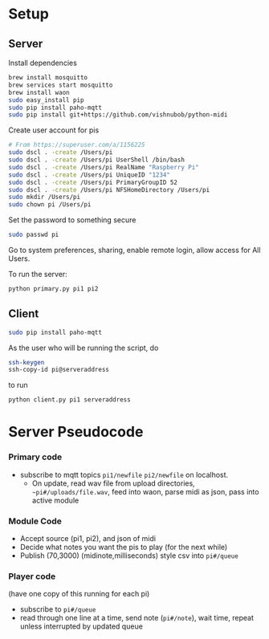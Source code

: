 
# Setup

## Server


Install dependencies

```sh
brew install mosquitto
brew services start mosquitto
brew install waon
sudo easy_install pip
sudo pip install paho-mqtt
sudo pip install git+https://github.com/vishnubob/python-midi
```

Create user account for pis

```sh
# From https://superuser.com/a/1156225
sudo dscl . -create /Users/pi
sudo dscl . -create /Users/pi UserShell /bin/bash
sudo dscl . -create /Users/pi RealName "Raspberry Pi"
sudo dscl . -create /Users/pi UniqueID "1234"
sudo dscl . -create /Users/pi PrimaryGroupID 52
sudo dscl . -create /Users/pi NFSHomeDirectory /Users/pi
sudo mkdir /Users/pi
sudo chown pi /Users/pi
```

Set the password to something secure

```sh
sudo passwd pi
```

Go to system preferences, sharing, enable remote login, allow access for All Users.

To run the server:

```sh
python primary.py pi1 pi2
```

## Client

```sh
sudo pip install paho-mqtt
```

As the user who will be running the script, do

```sh
ssh-keygen
ssh-copy-id pi@serveraddress
```

to run

```sh
python client.py pi1 serveraddress
```

# Server Pseudocode

### Primary code

* subscribe to mqtt topics `pi1/newfile` `pi2/newfile` on localhost.
	* On update, read wav file from upload directories,
		`~pi#/uploads/file.wav`, feed into waon, parse midi as json,
		pass into active module

### Module Code

* Accept source (pi1, pi2), and json of midi
* Decide what notes you want the pis to play (for the next while)
* Publish (70,3000) (midinote,milliseconds) style csv
  into `pi#/queue`

### Player code

(have one copy of this running for each pi)

* subscribe to `pi#/queue`
* read through one line at a time, send note (`pi#/note`), wait time, repeat
unless interrupted by updated queue
